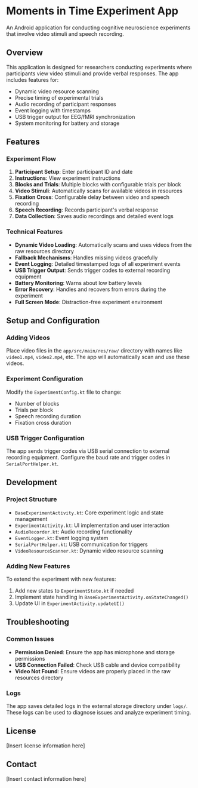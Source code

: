 # Moments in Time Experiment App

An Android application for conducting cognitive neuroscience experiments that involve video stimuli and speech recording.

## Overview

This application is designed for researchers conducting experiments where participants view video stimuli and provide verbal responses. The app includes features for:

- Dynamic video resource scanning
- Precise timing of experimental trials
- Audio recording of participant responses
- Event logging with timestamps
- USB trigger output for EEG/fMRI synchronization
- System monitoring for battery and storage

## Features

### Experiment Flow

1. **Participant Setup**: Enter participant ID and date
2. **Instructions**: View experiment instructions
3. **Blocks and Trials**: Multiple blocks with configurable trials per block
4. **Video Stimuli**: Automatically scans for available videos in resources
5. **Fixation Cross**: Configurable delay between video and speech recording
6. **Speech Recording**: Records participant's verbal response
7. **Data Collection**: Saves audio recordings and detailed event logs

### Technical Features

- **Dynamic Video Loading**: Automatically scans and uses videos from the raw resources directory
- **Fallback Mechanisms**: Handles missing videos gracefully
- **Event Logging**: Detailed timestamped logs of all experiment events
- **USB Trigger Output**: Sends trigger codes to external recording equipment
- **Battery Monitoring**: Warns about low battery levels
- **Error Recovery**: Handles and recovers from errors during the experiment
- **Full Screen Mode**: Distraction-free experiment environment

## Setup and Configuration

### Adding Videos

Place video files in the `app/src/main/res/raw/` directory with names like `video1.mp4`, `video2.mp4`, etc. The app will automatically scan and use these videos.

### Experiment Configuration

Modify the `ExperimentConfig.kt` file to change:

- Number of blocks
- Trials per block
- Speech recording duration
- Fixation cross duration

### USB Trigger Configuration

The app sends trigger codes via USB serial connection to external recording equipment. Configure the baud rate and trigger codes in `SerialPortHelper.kt`.

## Development

### Project Structure

- `BaseExperimentActivity.kt`: Core experiment logic and state management
- `ExperimentActivity.kt`: UI implementation and user interaction
- `AudioRecorder.kt`: Audio recording functionality
- `EventLogger.kt`: Event logging system
- `SerialPortHelper.kt`: USB communication for triggers
- `VideoResourceScanner.kt`: Dynamic video resource scanning

### Adding New Features

To extend the experiment with new features:

1. Add new states to `ExperimentState.kt` if needed
2. Implement state handling in `BaseExperimentActivity.onStateChanged()`
3. Update UI in `ExperimentActivity.updateUI()`

## Troubleshooting

### Common Issues

- **Permission Denied**: Ensure the app has microphone and storage permissions
- **USB Connection Failed**: Check USB cable and device compatibility
- **Video Not Found**: Ensure videos are properly placed in the raw resources directory

### Logs

The app saves detailed logs in the external storage directory under `logs/`. These logs can be used to diagnose issues and analyze experiment timing.

## License

[Insert license information here]

## Contact

[Insert contact information here]
